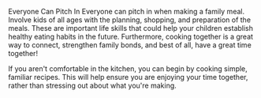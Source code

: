 Everyone Can Pitch In
Everyone can pitch in when making a family meal. Involve kids of all ages with the planning, shopping, and preparation of the meals. These are important life skills that could help your children establish healthy eating habits in the future. Furthermore, cooking together is a great way to connect, strengthen family bonds, and best of all, have a great time together!

If you aren't comfortable in the kitchen, you can begin by cooking simple, familiar recipes. This will help ensure you are enjoying your time together, rather than stressing out about what you're making.

